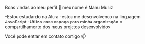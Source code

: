 Boas vindas ao meu perfil 💙
meu nome é Manu Muniz

-Estou estudando na Alura 
-estou me desenvolvendo na linguagem JavaScript
-Utilizo esse espaço para minha organização e compartilhamento dos meus projetos desenvolvidos 

Você pode entrar em contato comigo 📫
